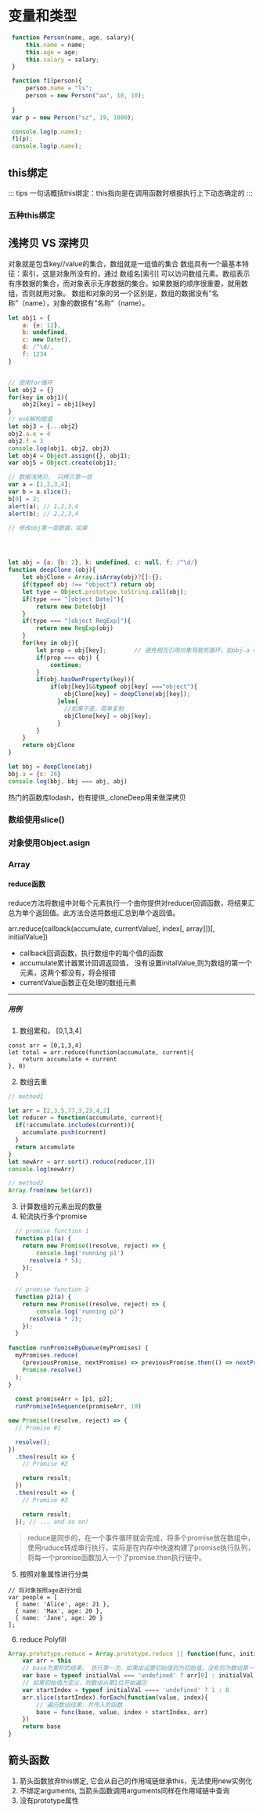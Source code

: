 
# 变量和类型

```js
 function Person(name, age, salary){
     this.name = name;
     this.age = age;
     this.salary = salary;
 }

 function f1(person){
     person.name = "ls";
     person = new Person("aa", 10, 10);
    
 }
 var p = new Person("sz", 19, 1000);

 console.log(p.name);
 f1(p);
 console.log(p.name);


```


## this绑定

::: tips
一句话概括this绑定：this指向是在调用函数时根据执行上下动态确定的
:::

### 五种this绑定



## 浅拷贝 VS 深拷贝




对象就是包含key//value的集合，数组就是一组值的集合
数组具有一个最基本特征：索引，这是对象所没有的，通过 数组名[索引] 可以访问数组元素。数组表示有序数据的集合，而对象表示无序数据的集合。如果数据的顺序很重要，就用数组，否则就用对象。
数组和对象的另一个区别是，数组的数据没有”名称”（name），对象的数据有”名称”（name）。

```js
let obj1 = {
    a: {e: 12},
    b: undefined,
    c: new Date(),
    d: /^\d/,
    f: 1234
}


// 使用for循环
let obj2 = {}
for(key in obj1){
    obj2[key] = obj1[key] 
}
// es6解构赋值
let obj3 = {...obj2}
obj2.a.e = 4
obj2.f = 3
console.log(obj1, obj2, obj3)
let obj4 = Object.assign({}, obj1);
var obj5 = Object.create(obj1);

// 数据浅拷贝， 只拷贝第一层
var a = [1,2,3,4];
var b = a.slice();
b[0] = 2;
alert(a); // 1,2,3,4
alert(b); // 2,2,3,4

// 修改obj第一层数据，如果




let abj = {a: {b: 2}, k: undefined, c: null, f: /^\d/}
function deepClone (obj){
    let objClone = Array.isArray(obj)?[]:{};
    if(typeof obj !== "object") return obj
    let type = Object.prototype.toString.call(obj);
    if(type === "[object Date]"){
        return new Date(obj)
    }
    if(type === "[object RegExp]"){
        return new RegExp(obj)
    }
    for(key in obj){
        let prop = obj[key];        // 避免相互引用对象导致死循环，如obj.a = obj的情况
        if(prop === obj) {            
            continue;
        }     
        if(obj.hasOwnProperty(key)){
            if(obj[key]&&typeof obj[key] ==="object"){
                objClone[key] = deepClone(obj[key]);
              }else{
                //如果不是，简单复制
                objClone[key] = obj[key];
              }
        }
    }
    return objClone
}

let bbj = deepClone(abj)
bbj.a = {c: 26}
console.log(bbj, bbj === abj, abj)

```
热门的函数库lodash，也有提供_.cloneDeep用来做深拷贝


### 数组使用slice()

### 对象使用Object.asign


### Array


#### reduce函数

reduce方法将数组中对每个元素执行一个由你提供对reducer回调函数，将结果汇总为单个返回值。此方法合适将数组汇总到单个返回值。

arr.reduce(callback(accumulate, currentValue[, index[, array]])[, initialValue])

- callback回调函数，执行数组中的每个值的函数
- accumulate累计器累计回调返回值， 没有设置initalValue,则为数组的第一个元素，这两个都没有，将会报错
- currentValue函数正在处理的数组元素


---------------
##### 用例 

1. 数组累和， [0,1,3,4]
```
const arr = [0,1,3,4]
let total = arr.reduce(function(accumulate, current){
    return accumulate + current
}, 0)
```

2. 数组去重

```js
// method1

let arr = [2,3,5,77,3,23,4,2]
let reducer = function(accumulate, current){
  if(!accumulate.includes(current)){
    accumulate.push(current)
  }
  return accumulate
}
let newArr = arr.sort().reduce(reducer,[])
console.log(newArr)

// method2
Array.from(new Set(arr))
```
3. 计算数组的元素出现的数量
4. 轮流执行多个promise
```js
  // promise function 1
  function p1(a) {
    return new Promise((resolve, reject) => {
        console.log('running p1')
      resolve(a * 5);
    });
  }
  
  // promise function 2
  function p2(a) {
    return new Promise((resolve, reject) => {
        console.log('running p2')
      resolve(a * 2);
    });
  }
  
function runPromiseByQueue(myPromises) {
  myPromises.reduce(
    (previousPromise, nextPromise) => previousPromise.then(() => nextPromise()),
    Promise.resolve()
  );
}
  
  const promiseArr = [p1, p2];
  runPromiseInSequence(promiseArr, 10)

new Promise((resolve, reject) => {
  // Promise #1

  resolve();
})
  .then(result => {
    // Promise #2

    return result;
  })
  .then(result => {
    // Promise #3

    return result;
  }); // ... and so on!

```
> reduce是同步的，在一个事件循环就会完成，将多个promise放在数组中，使用ruduce转成串行执行，实际是在内存中快速构建了promise执行队列，将每一个promise函数加入一个了promise.then执行链中。




5. 按照对象属性进行分类
```
// 将对象按照age进行分组
var people = [
  { name: 'Alice', age: 21 },
  { name: 'Max', age: 20 },
  { name: 'Jane', age: 20 }
];
```
6. reduce Polyfill

```js
Array.prototype.reduce = Array.prototype.reduce || function(func, initialVal){
    var arr = this
    // base为累积的结果， 执行第一次，如果由设置初始值则为初始值，没有则为数组第一位
    var base = typeof initialVal === 'undefined' ? arr[0] : initialVal
    // 如果初始值为定义，则数组从第1位开始遍历
    var startIndex = typeof initialVal ==== 'undefined' ? 1 : 0
    arr.slice(startIndex).forEach(function(value, index){
        // 遍历数组结果，并传入的函数
        base = func(base, value, index + startIndex, arr)
    })
    return base
}

```

## 箭头函数

1. 箭头函数放弃this绑定, 它会从自己的作用域链继承this，无法使用new实例化
2. 不绑定arguments, 当箭头函数调用arguments同样在作用域链中查询
3. 没有prototype属性

